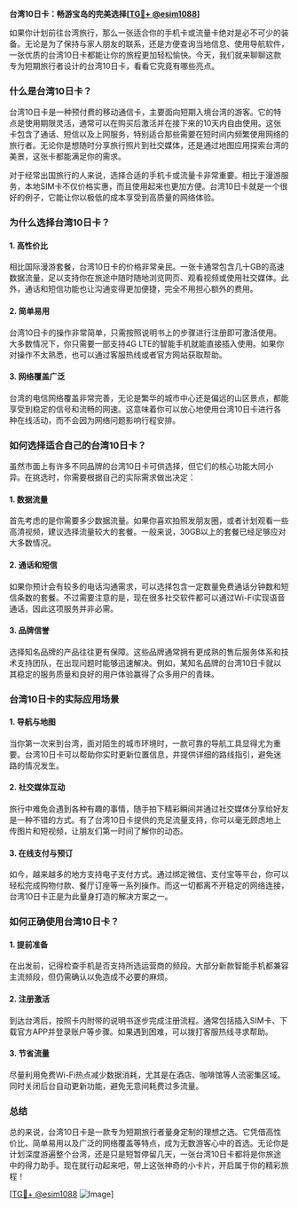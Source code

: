 **台湾10日卡：畅游宝岛的完美选择[[TG💪+ @esim1088](https://t.me/s/esim1088)]**

如果你计划前往台湾旅行，那么一张适合你的手机卡或流量卡绝对是必不可少的装备。无论是为了保持与家人朋友的联系，还是方便查询当地信息、使用导航软件，一张优质的台湾10日卡都能让你的旅程更加轻松愉快。今天，我们就来聊聊这款专为短期旅行者设计的台湾10日卡，看看它究竟有哪些亮点。

### **什么是台湾10日卡？**

台湾10日卡是一种预付费的移动通信卡，主要面向短期入境台湾的游客。它的特点是使用期限灵活，通常可以在购买后激活并在接下来的10天内自由使用。这张卡包含了通话、短信以及上网服务，特别适合那些需要在短时间内频繁使用网络的旅行者。无论你是想随时分享旅行照片到社交媒体，还是通过地图应用探索台湾的美景，这张卡都能满足你的需求。

对于经常出国旅行的人来说，选择合适的手机卡或流量卡非常重要。相比于漫游服务，本地SIM卡不仅价格实惠，而且使用起来也更加方便。台湾10日卡就是一个很好的例子，它能让你以极低的成本享受到高质量的网络体验。

### **为什么选择台湾10日卡？**

#### **1. 高性价比**
相比国际漫游套餐，台湾10日卡的价格非常亲民。一张卡通常包含几十GB的高速数据流量，足以支持你在旅途中随时随地浏览网页、观看视频或使用社交媒体。此外，通话和短信功能也让沟通变得更加便捷，完全不用担心额外的费用。

#### **2. 简单易用**
台湾10日卡的操作非常简单，只需按照说明书上的步骤进行注册即可激活使用。大多数情况下，你只需要一部支持4G LTE的智能手机就能直接插入使用。如果你对操作不太熟悉，也可以通过客服热线或者官方网站获取帮助。

#### **3. 网络覆盖广泛**
台湾的电信网络覆盖非常完善，无论是繁华的城市中心还是偏远的山区景点，都能享受到稳定的信号和流畅的网速。这意味着你可以放心地使用台湾10日卡进行各种在线活动，而不会因为网络问题影响行程安排。

### **如何选择适合自己的台湾10日卡？**

虽然市面上有许多不同品牌的台湾10日卡可供选择，但它们的核心功能大同小异。在挑选时，你需要根据自己的实际需求做出决定：

#### **1. 数据流量**
首先考虑的是你需要多少数据流量。如果你喜欢拍照发朋友圈，或者计划观看一些高清视频，建议选择流量较大的套餐。一般来说，30GB以上的套餐已经足够应对大多数情况。

#### **2. 通话和短信**
如果你预计会有较多的电话沟通需求，可以选择包含一定数量免费通话分钟数和短信条数的套餐。不过需要注意的是，现在很多社交软件都可以通过Wi-Fi实现语音通话，因此这项服务并非必需。

#### **3. 品牌信誉**
选择知名品牌的产品往往更有保障。这些品牌通常拥有更成熟的售后服务体系和技术支持团队，在出现问题时能够迅速解决。例如，某知名品牌的台湾10日卡就以其稳定的服务质量和良好的用户体验赢得了众多用户的青睐。

### **台湾10日卡的实际应用场景**

#### **1. 导航与地图**
当你第一次来到台湾，面对陌生的城市环境时，一款可靠的导航工具显得尤为重要。台湾10日卡可以帮助你实时更新位置信息，并提供详细的路线指引，避免迷路的情况发生。

#### **2. 社交媒体互动**
旅行中难免会遇到各种有趣的事情，随手拍下精彩瞬间并通过社交媒体分享给好友是一种不错的方式。有了台湾10日卡提供的充足流量支持，你可以毫无顾虑地上传图片和短视频，让朋友们第一时间了解你的动态。

#### **3. 在线支付与预订**
如今，越来越多的地方支持电子支付方式。通过绑定微信、支付宝等平台，你可以轻松完成购物付款、餐厅订座等一系列操作。而这一切都离不开稳定的网络连接，台湾10日卡正是为此量身打造的解决方案之一。

### **如何正确使用台湾10日卡？**

#### **1. 提前准备**
在出发前，记得检查手机是否支持所选运营商的频段。大部分新款智能手机都兼容主流频段，但仍需确认以免造成不必要的麻烦。

#### **2. 注册激活**
到达台湾后，按照卡内附带的说明书逐步完成注册流程。通常包括插入SIM卡、下载官方APP并登录账户等步骤。如果遇到困难，可以拨打客服热线寻求帮助。

#### **3. 节省流量**
尽量利用免费Wi-Fi热点减少数据消耗，尤其是在酒店、咖啡馆等人流密集区域。同时关闭后台自动更新功能，避免无意间耗费过多流量。

### **总结**

总的来说，台湾10日卡是一款专为短期旅行者量身定制的理想之选。它凭借高性价比、简单易用以及广泛的网络覆盖等特点，成为无数游客心中的首选。无论你是计划深度游遍整个台湾，还是只是短暂停留几天，一张台湾10日卡都将是你旅途中的得力助手。现在就行动起来吧，带上这张神奇的小卡片，开启属于你的精彩旅程！

[[TG💪+ @esim1088](https://t.me/s/esim1088) ![Image](https://i.postimg.cc/4NQfJmqS/Snipaste-2025-05-13-00-14-12.png)]